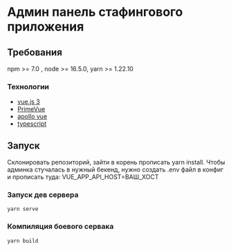 # Админ панель стафингового приложения

## Требования
npm >= 7.0 , node >= 16.5.0, yarn >= 1.22.10

### Технологии
-   [vue.js 3](https://v3.vuejs.org/)
-   [PrimeVue](https://www.primefaces.org/primevue/)
-   [apollo vue](https://apollo.vuejs.org/)
-   [typescript](https://www.typescriptlang.org/)

## Запуск
Склонировать репозиторий, зайти в корень прописать yarn install.
Чтобы админка стучалась в нужный бекенд, нужно создать .env файл в конфиг и прописать туда: 
VUE_APP_API_HOST=ВАШ_ХОСТ

### Запуск дев сервера
```
yarn serve
```

### Компиляция боевого сервака
```
yarn build
```
